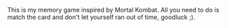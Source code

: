 This is my memory game inspired by Mortal Kombat. All you need to do is match the card and don't let yourself ran out of time, goodluck ;).